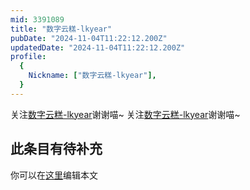 ```yaml
---
mid: 3391089
title: "数字云糕-lkyear"
pubDate: "2024-11-04T11:22:12.200Z"
updatedDate: "2024-11-04T11:22:12.200Z"
profile:
  {
    Nickname: ["数字云糕-lkyear"],
  }
---
```


关注[数字云糕-lkyear](https://space.bilibili.com/3391089)谢谢喵~ 关注[数字云糕-lkyear](https://space.bilibili.com/3391089)谢谢喵~

## 此条目有待补充
你可以在[这里](https://github.com/Yuhanawa/VTuber.ICU/edit/master/src/content/v/数字云糕-lkyear/index.md)编辑本文
